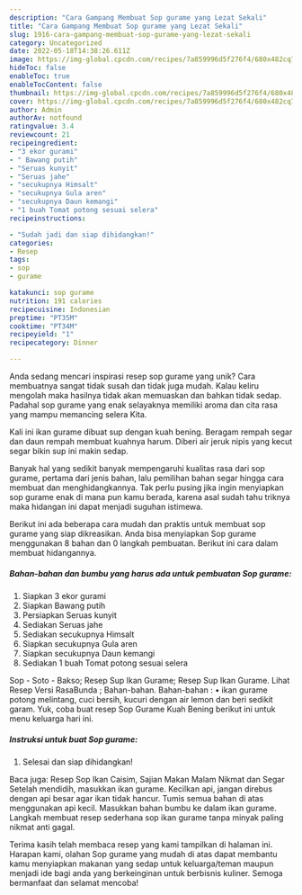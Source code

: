 ```yaml
---
description: "Cara Gampang Membuat Sop gurame yang Lezat Sekali"
title: "Cara Gampang Membuat Sop gurame yang Lezat Sekali"
slug: 1916-cara-gampang-membuat-sop-gurame-yang-lezat-sekali
category: Uncategorized
date: 2022-05-18T14:38:26.611Z
image: https://img-global.cpcdn.com/recipes/7a859996d5f276f4/680x482cq70/sop-gurame-foto-resep-utama.jpg
hideToc: false
enableToc: true
enableTocContent: false
thumbnail: https://img-global.cpcdn.com/recipes/7a859996d5f276f4/680x482cq70/sop-gurame-foto-resep-utama.jpg
cover: https://img-global.cpcdn.com/recipes/7a859996d5f276f4/680x482cq70/sop-gurame-foto-resep-utama.jpg
author: Admin
authorAv: notfound
ratingvalue: 3.4
reviewcount: 21
recipeingredient:
- "3 ekor gurami"
- " Bawang putih"
- "Seruas kunyit"
- "Seruas jahe"
- "secukupnya Himsalt"
- "secukupnya Gula aren"
- "secukupnya Daun kemangi"
- "1 buah Tomat potong sesuai selera"
recipeinstructions:

- "Sudah jadi dan siap dihidangkan!"
categories:
- Resep
tags:
- sop
- gurame

katakunci: sop gurame 
nutrition: 191 calories
recipecuisine: Indonesian
preptime: "PT35M"
cooktime: "PT34M"
recipeyield: "1"
recipecategory: Dinner

---
```





Anda sedang mencari inspirasi resep sop gurame yang unik? Cara membuatnya sangat tidak susah dan tidak juga mudah. Kalau keliru mengolah maka hasilnya tidak akan memuaskan dan bahkan tidak sedap. Padahal sop gurame yang enak selayaknya memiliki aroma dan cita rasa yang mampu memancing selera Kita.





Kali ini ikan gurame dibuat sup dengan kuah bening. Beragam rempah segar dan daun rempah membuat kuahnya harum. Diberi air jeruk nipis yang kecut segar bikin sup ini makin sedap.

Banyak hal yang sedikit banyak mempengaruhi kualitas rasa dari sop gurame, pertama dari jenis bahan, lalu pemilihan bahan segar hingga cara membuat dan menghidangkannya. Tak perlu pusing jika ingin menyiapkan sop gurame enak di mana pun kamu berada, karena asal sudah tahu triknya maka hidangan ini dapat menjadi suguhan istimewa.






Berikut ini ada beberapa cara mudah dan praktis untuk membuat sop gurame yang siap dikreasikan. Anda bisa menyiapkan Sop gurame menggunakan 8 bahan dan 0 langkah pembuatan. Berikut ini cara dalam membuat hidangannya.

<!--inarticleads1-->

##### Bahan-bahan dan bumbu yang harus ada untuk pembuatan Sop gurame:

1. Siapkan 3 ekor gurami
1. Siapkan  Bawang putih
1. Persiapkan Seruas kunyit
1. Sediakan Seruas jahe
1. Sediakan secukupnya Himsalt
1. Siapkan secukupnya Gula aren
1. Siapkan secukupnya Daun kemangi
1. Sediakan 1 buah Tomat potong sesuai selera


Sop - Soto - Bakso; Resep Sup Ikan Gurame; Resep Sup Ikan Gurame. Lihat Resep Versi RasaBunda ; Bahan-bahan. Bahan-bahan : • ikan gurame potong melintang, cuci bersih, kucuri dengan air lemon dan beri sedikit garam. Yuk, coba buat resep Sop Gurame Kuah Bening berikut ini untuk menu keluarga hari ini. 

<!--inarticleads2-->

##### Instruksi untuk buat Sop gurame:


1. Selesai dan siap dihidangkan!

Baca juga: Resep Sop Ikan Caisim, Sajian Makan Malam Nikmat dan Segar Setelah mendidih, masukkan ikan gurame. Kecilkan api, jangan direbus dengan api besar agar ikan tidak hancur. Tumis semua bahan di atas menggunakan api kecil. Masukkan bahan bumbu ke dalam ikan gurame. Langkah membuat resep sederhana sop ikan gurame tanpa minyak paling nikmat anti gagal. 

Terima kasih telah membaca resep yang kami tampilkan di halaman ini. Harapan kami, olahan Sop gurame yang mudah di atas dapat membantu kamu menyiapkan makanan yang sedap untuk keluarga/teman maupun menjadi ide bagi anda yang berkeinginan untuk berbisnis kuliner. Semoga bermanfaat dan selamat mencoba!
